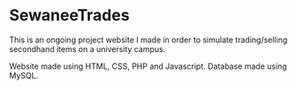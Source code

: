 # SewaneeTrades
This is an ongoing project website I made in order to simulate trading/selling secondhand items on a university campus. 

Website made using HTML, CSS, PHP and Javascript. Database made using MySQL.
